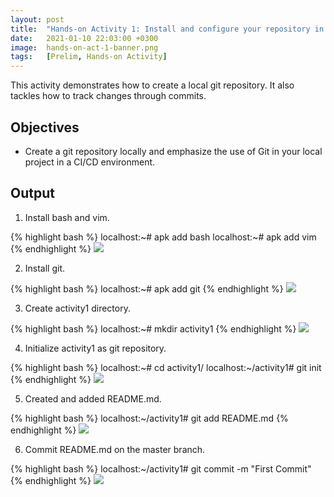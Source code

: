 ```yaml
---
layout: post
title:  "Hands-on Activity 1: Install and configure your repository in Local Git"
date:   2021-01-10 22:03:00 +0300
image:  hands-on-act-1-banner.png
tags:   [Prelim, Hands-on Activity]
---
```

This activity demonstrates how to create a local git repository. It also tackles how to track changes through commits.

## Objectives

* Create a git repository locally and emphasize the use of Git in your local project in a CI/CD environment.

## Output

1) Install bash and vim.

{% highlight bash %}
localhost:~# apk add bash
localhost:~# apk add vim
{% endhighlight %}
![]({{site.baseurl}}/img/hands-on-1-1.png)

2) Install git.

{% highlight bash %}
localhost:~# apk add git
{% endhighlight %}
![]({{site.baseurl}}/img/hands-on-1-2.png)

3) Create activity1 directory.

{% highlight bash %}
localhost:~# mkdir activity1
{% endhighlight %}
![]({{site.baseurl}}/img/hands-on-1-3.png)

4) Initialize activity1 as git repository.

{% highlight bash %}
localhost:~# cd activity1/
localhost:~/activity1# git init
{% endhighlight %}
![]({{site.baseurl}}/img/hands-on-1-4.png)

5) Created and added README.md.

{% highlight bash %}
localhost:~/activity1# git add README.md
{% endhighlight %}
![]({{site.baseurl}}/img/hands-on-1-5.png)

6) Commit README.md on the master branch.

{% highlight bash %}
localhost:~/activity1# git commit -m "First Commit"
{% endhighlight %}
![]({{site.baseurl}}/img/hands-on-1-6.png)